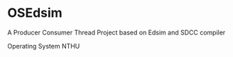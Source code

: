 # OSEdsim
A Producer Consumer Thread Project based on Edsim and SDCC compiler

Operating System NTHU
